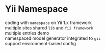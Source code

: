 Yii Namespace
==============
coding with `namespace` on Yii 1.x framework<br/>
multiple sites shared `lib` and `Yii framework`<br/>
multiple entries demo<br/>
namespaced model generator integrated to `gii`<br/>
support environment-based config
